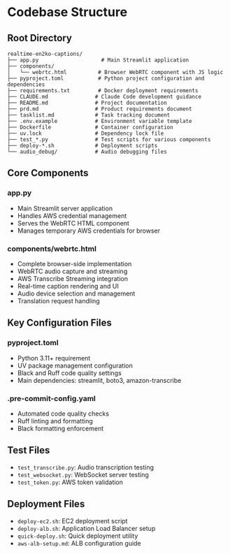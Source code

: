 # Codebase Structure

## Root Directory
```
realtime-en2ko-captions/
├── app.py                    # Main Streamlit application
├── components/
│   └── webrtc.html          # Browser WebRTC component with JS logic
├── pyproject.toml           # Python project configuration and dependencies
├── requirements.txt         # Docker deployment requirements
├── CLAUDE.md               # Claude Code development guidance
├── README.md               # Project documentation
├── prd.md                  # Product requirements document
├── tasklist.md             # Task tracking document
├── .env.example            # Environment variable template
├── Dockerfile              # Container configuration
├── uv.lock                 # Dependency lock file
├── test_*.py               # Test scripts for various components
├── deploy-*.sh             # Deployment scripts
└── audio_debug/            # Audio debugging files
```

## Core Components

### app.py
- Main Streamlit server application
- Handles AWS credential management
- Serves the WebRTC HTML component
- Manages temporary AWS credentials for browser

### components/webrtc.html
- Complete browser-side implementation
- WebRTC audio capture and streaming
- AWS Transcribe Streaming integration
- Real-time caption rendering and UI
- Audio device selection and management
- Translation request handling

## Key Configuration Files

### pyproject.toml
- Python 3.11+ requirement
- UV package management configuration
- Black and Ruff code quality settings
- Main dependencies: streamlit, boto3, amazon-transcribe

### .pre-commit-config.yaml
- Automated code quality checks
- Ruff linting and formatting
- Black formatting enforcement

## Test Files
- `test_transcribe.py`: Audio transcription testing
- `test_websocket.py`: WebSocket server testing
- `test_token.py`: AWS token validation

## Deployment Files
- `deploy-ec2.sh`: EC2 deployment script
- `deploy-alb.sh`: Application Load Balancer setup
- `quick-deploy.sh`: Quick deployment utility
- `aws-alb-setup.md`: ALB configuration guide